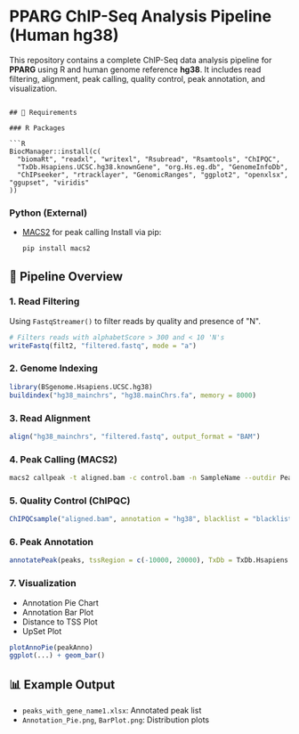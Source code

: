 
# PPARG ChIP-Seq Analysis Pipeline (Human hg38)

This repository contains a complete ChIP-Seq data analysis pipeline for **PPARG** using R and human genome reference **hg38**. It includes read filtering, alignment, peak calling, quality control, peak annotation, and visualization.


````

## 🔧 Requirements

### R Packages

```R
BiocManager::install(c(
  "biomaRt", "readxl", "writexl", "Rsubread", "Rsamtools", "ChIPQC",
  "TxDb.Hsapiens.UCSC.hg38.knownGene", "org.Hs.eg.db", "GenomeInfoDb",
  "ChIPseeker", "rtracklayer", "GenomicRanges", "ggplot2", "openxlsx", "ggupset", "viridis"
))
````

### Python (External)

* [MACS2](https://github.com/macs3-project/MACS) for peak calling
  Install via pip:

  ```bash
  pip install macs2
  ```

## 🔬 Pipeline Overview

### 1. Read Filtering

Using `FastqStreamer()` to filter reads by quality and presence of "N".

```R
# Filters reads with alphabetScore > 300 and < 10 'N's
writeFastq(filt2, "filtered.fastq", mode = "a")
```

### 2. Genome Indexing

```R
library(BSgenome.Hsapiens.UCSC.hg38)
buildindex("hg38_mainchrs", "hg38.mainChrs.fa", memory = 8000)
```

### 3. Read Alignment

```R
align("hg38_mainchrs", "filtered.fastq", output_format = "BAM")
```

### 4. Peak Calling (MACS2)

```bash
macs2 callpeak -t aligned.bam -c control.bam -n SampleName --outdir PeakDirectory
```

### 5. Quality Control (ChIPQC)

```R
ChIPQCsample("aligned.bam", annotation = "hg38", blacklist = "blacklist.bed")
```

### 6. Peak Annotation

```R
annotatePeak(peaks, tssRegion = c(-10000, 20000), TxDb = TxDb.Hsapiens.UCSC.hg38.knownGene)
```

### 7. Visualization

* Annotation Pie Chart
* Annotation Bar Plot
* Distance to TSS Plot
* UpSet Plot

```R
plotAnnoPie(peakAnno)
ggplot(...) + geom_bar()
```

## 📊 Example Output

* `peaks_with_gene_name1.xlsx`: Annotated peak list
* `Annotation_Pie.png`, `BarPlot.png`: Distribution plots
